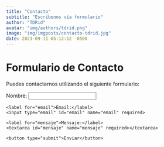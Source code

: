 ```yaml
---
title: "Contacto"
subtitle: "Escríbenos vía formulario"
author: "TDRid"
avatar: "img/authors/tdrid.png"
image: "img/imgposts/contacto-tdrid.jpg"
date: 2023-09-11 05:12:12 -0500
---
```


# Formulario de Contacto

Puedes contactarnos utilizando el siguiente formulario:

<form action="https://formspree.io/f/xleyznqp" method="POST">
    <label for="nombre">Nombre:</label>
    <input type="text" id="nombre" name="nombre" required>

    <label for="email">Email:</label>
    <input type="email" id="email" name="email" required>

    <label for="mensaje">Mensaje:</label>
    <textarea id="mensaje" name="mensaje" required></textarea>

    <button type="submit">Enviar</button>
</form>
